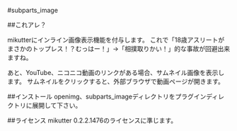 #subparts_image

##これアレ？

mikutterにインライン画像表示機能を付与します。
これで「18歳アスリートがまさかのトップレス！？むっはー！」->「相撲取りかい！」的な事故が回避出来ますね。

あと、YouTube、ニコニコ動画のリンクがある場合、サムネイル画像を表示します。
サムネイルをクリックすると、外部ブラウザで動画ページが開きます。


##インストール
openimg、subparts_imageディレクトリをプラグインディレクトリに展開して下さい。


##ライセンス
mikutter 0.2.2.1476のライセンスに準じます。
